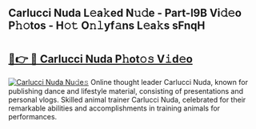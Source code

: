 ## Carlucci Nuda L𝚎a𝚔ed N𝚞𝚍e - Part-l9B Vi𝚍𝚎o P𝚑𝚘tos - H𝚘𝚝 O𝚗𝚕yf𝚊ns L𝚎a𝚔s sFnqH

# <h2><a href="http://kf8e4kk.oniu.top/?m=Carlucci+Nuda">🔗👉 🔴 Carlucci Nuda P𝚑ot𝚘𝚜 V𝚒d𝚎o</a></h2>

[![Carlucci Nuda Nu𝚍e𝚜](https://i.imgur.com/0qMVB7G.gif)](http://kf8e4kk.oniu.top/?m=Carlucci+Nuda)
Online thought leader Carlucci Nuda, known for publishing dance and lifestyle material, consisting of presentations and personal vlogs. Skilled animal trainer Carlucci Nuda, celebrated for their remarkable abilities and accomplishments in training animals for performances.  
